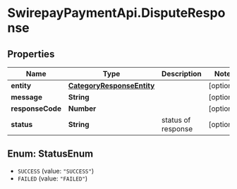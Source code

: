 # SwirepayPaymentApi.DisputeResponse

## Properties
Name | Type | Description | Notes
------------ | ------------- | ------------- | -------------
**entity** | [**CategoryResponseEntity**](CategoryResponseEntity.md) |  | [optional] 
**message** | **String** |  | [optional] 
**responseCode** | **Number** |  | [optional] 
**status** | **String** | status of response | [optional] 

<a name="StatusEnum"></a>
## Enum: StatusEnum

* `SUCCESS` (value: `"SUCCESS"`)
* `FAILED` (value: `"FAILED"`)

